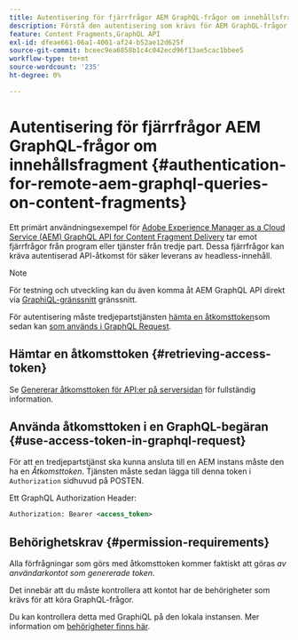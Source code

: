 ```yaml
---
title: Autentisering för fjärrfrågor AEM GraphQL-frågor om innehållsfragment
description: Förstå den autentisering som krävs för AEM GraphQL-frågor på fjärrbasis för att skydda din headless-innehållsleverans.
feature: Content Fragments,GraphQL API
exl-id: dfeae661-06a1-4001-af24-b52ae12d625f
source-git-commit: bceec9ea6858b1c4c042ecd96f13ae5cac1bbee5
workflow-type: tm+mt
source-wordcount: '235'
ht-degree: 0%

---
```


# Autentisering för fjärrfrågor AEM GraphQL-frågor om innehållsfragment {#authentication-for-remote-aem-graphql-queries-on-content-fragments}

Ett primärt användningsexempel för [Adobe Experience Manager as a Cloud Service (AEM) GraphQL API for Content Fragment Delivery](/help/headless/graphql-api/content-fragments.md) tar emot fjärrfrågor från program eller tjänster från tredje part. Dessa fjärrfrågor kan kräva autentiserad API-åtkomst för säker leverans av headless-innehåll.

>[!NOTE]
>
>För testning och utveckling kan du även komma åt AEM GraphQL API direkt via [GraphiQL-gränssnitt](/help/headless/graphql-api/graphiql-ide.md) gränssnitt.

För autentisering måste tredjepartstjänsten [hämta en åtkomsttoken](#retrieving-access-token)som sedan kan [som används i GraphQL Request](#use-access-token-in-graphql-request).

## Hämtar en åtkomsttoken {#retrieving-access-token}

Se [Genererar åtkomsttoken för API:er på serversidan](/help/implementing/developing/introduction/generating-access-tokens-for-server-side-apis.md) för fullständig information.

## Använda åtkomsttoken i en GraphQL-begäran {#use-access-token-in-graphql-request}

För att en tredjepartstjänst ska kunna ansluta till en AEM instans måste den ha en *Åtkomsttoken*. Tjänsten måste sedan lägga till denna token i `Authorization` sidhuvud på POSTEN.

Ett GraphQL Authorization Header:

```xml
Authorization: Bearer <access_token>
```

## Behörighetskrav {#permission-requirements}

Alla förfrågningar som görs med åtkomsttoken kommer faktiskt att göras *av användarkontot som genererade token*.

Det innebär att du måste kontrollera att kontot har de behörigheter som krävs för att köra GraphQL-frågor.

Du kan kontrollera detta med GraphiQL på den lokala instansen. Mer information om [behörigheter finns här](/help/headless/security/permissions.md).
